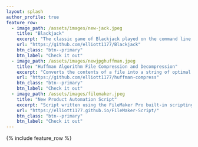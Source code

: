```yaml
---
layout: splash
author_profile: true
feature_row:
  - image_path: /assets/images/new-jack.jpeg
    title: "Blackjack"
    excerpt: "The classic game of Blackjack played on the command line. C++ is the dealer."
    url: "https://github.com/elliott1177/Blackjack"
    btn_class: "btn--primary"
    btn_label: "Check it out"
  - image_path: /assets/images/newjpghuffman.jpeg
    title: "Huffman Algorithm File Compression and Decompression"
    excerpt: "Converts the contents of a file into a string of optimal bitcodes. It can then revert these bitcodes back to the original file state."
    url: "https://github.com/elliott1177/huffman-compress"
    btn_class: "btn--primary"
    btn_label: "Check it out"
  - image_path: /assets/images/filemaker.jpeg
    title: "New Product Automation Script"
    excerpt: "Script written using the FileMaker Pro built-in scripting language. Automates the addition of new products to database."
    url: "https://elliott1177.github.io/FileMaker-Script/"
    btn_class: "btn--primary"
    btn_label: "Check it out"
---
```


{% include feature_row %}
